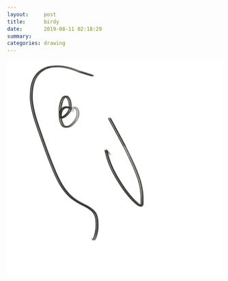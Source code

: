 ```yaml
---
layout:     post
title:      birdy
date:       2019-08-11 02:18:29
summary:    
categories: drawing
---
```

![birdy](/images/diary/birdy.png ".")
